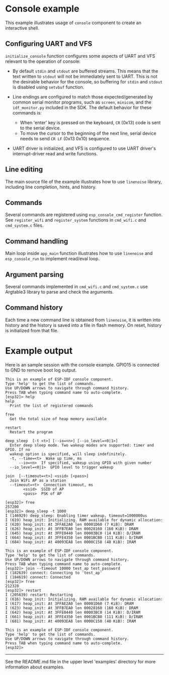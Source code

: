 # Console example

This example illustrates usage of `console` component to create an interactive
shell.

## Configuring UART and VFS

`initialize_console` function configures some aspects of UART and VFS relevant
to the operation of console:

- By default `stdin` and `stdout` are buffered streams. This means that the text
  written to `stdout` will not be immediately sent to UART. This is not the
  desirable behavior for the console, so buffering for `stdin` and `stdout` is
  disabled using `setvbuf` function.

- Line endings are configured to match those expected/generated by common serial
  monitor programs, such as `screen`, `minicom`, and the `idf_monitor.py`
  included in the SDK. The default behavior for these commands is:

  - When 'enter' key is pressed on the keyboard, `CR` (0x13) code is sent to the
    serial device.
  - To move the cursor to the beginning of the next line, serial device needs to
    send `CR LF` (0x13 0x10) sequence.

- UART driver is initialized, and VFS is configured to use UART driver's
  interrupt-driver read and write functions.

## Line editing

The main source file of the example illustrates how to use `linenoise` library,
including line completion, hints, and history.

## Commands

Several commands are registered using `esp_console_cmd_register` function. See
`register_wifi` and `register_system` functions in `cmd_wifi.c` and
`cmd_system.c` files.

## Command handling

Main loop inside `app_main` function illustrates how to use `linenoise` and
`esp_console_run` to implement read/eval loop.

## Argument parsing

Several commands implemented in `cmd_wifi.c` and `cmd_system.c` use Argtable3
library to parse and check the arguments.

## Command history

Each time a new command line is obtained from `linenoise`, it is written into
history and the history is saved into a file in flash memory. On reset, history
is initialized from that file.

# Example output

Here is an sample session with the console example. GPIO15 is connected to GND
to remove boot log output.

```
This is an example of ESP-IDF console component.
Type 'help' to get the list of commands.
Use UP/DOWN arrows to navigate through command history.
Press TAB when typing command name to auto-complete.
[esp32]> help
help
  Print the list of registered commands

free
  Get the total size of heap memory available

restart
  Restart the program

deep_sleep  [-t <t>] [--io=<n>] [--io_level=<0|1>]
  Enter deep sleep mode. Two wakeup modes are supported: timer and GPIO. If no
  wakeup option is specified, will sleep indefinitely.
  -t, --time=<t>  Wake up time, ms
      --io=<n>  If specified, wakeup using GPIO with given number
  --io_level=<0|1>  GPIO level to trigger wakeup

join  [--timeout=<t>] <ssid> [<pass>]
  Join WiFi AP as a station
  --timeout=<t>  Connection timeout, ms
        <ssid>  SSID of AP
        <pass>  PSK of AP

[esp32]> free
257200
[esp32]> deep_sleep -t 1000
I (146929) deep_sleep: Enabling timer wakeup, timeout=1000000us
I (619) heap_init: Initializing. RAM available for dynamic allocation:
I (620) heap_init: At 3FFAE2A0 len 00001D60 (7 KiB): DRAM
I (626) heap_init: At 3FFB7EA0 len 00028160 (160 KiB): DRAM
I (645) heap_init: At 3FFE0440 len 00003BC0 (14 KiB): D/IRAM
I (664) heap_init: At 3FFE4350 len 0001BCB0 (111 KiB): D/IRAM
I (684) heap_init: At 40093EA8 len 0000C158 (48 KiB): IRAM

This is an example of ESP-IDF console component.
Type 'help' to get the list of commands.
Use UP/DOWN arrows to navigate through command history.
Press TAB when typing command name to auto-complete.
[esp32]> join --timeout 10000 test_ap test_password
I (182639) connect: Connecting to 'test_ap'
I (184619) connect: Connected
[esp32]> free
212328
[esp32]> restart
I (205639) restart: Restarting
I (616) heap_init: Initializing. RAM available for dynamic allocation:
I (617) heap_init: At 3FFAE2A0 len 00001D60 (7 KiB): DRAM
I (623) heap_init: At 3FFB7EA0 len 00028160 (160 KiB): DRAM
I (642) heap_init: At 3FFE0440 len 00003BC0 (14 KiB): D/IRAM
I (661) heap_init: At 3FFE4350 len 0001BCB0 (111 KiB): D/IRAM
I (681) heap_init: At 40093EA8 len 0000C158 (48 KiB): IRAM

This is an example of ESP-IDF console component.
Type 'help' to get the list of commands.
Use UP/DOWN arrows to navigate through command history.
Press TAB when typing command name to auto-complete.
[esp32]>

```

---

See the README.md file in the upper level 'examples' directory for more
information about examples.

